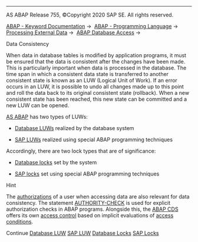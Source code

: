   

* * *

AS ABAP Release 755, ©Copyright 2020 SAP SE. All rights reserved.

[ABAP - Keyword Documentation](javascript:call_link\('abenabap.htm'\)) →  [ABAP - Programming Language](javascript:call_link\('abenabap_reference.htm'\)) →  [Processing External Data](javascript:call_link\('abenabap_language_external_data.htm'\)) →  [ABAP Database Access](javascript:call_link\('abenabap_sql.htm'\)) → 

Data Consistency

When data in database tables is modified by application programs, it must be ensured that the data is consistent after the changes have been made. This is particularly important when data is processed in the database. The time span in which a consistent data state is transferred to another consistent state is known as an LUW (Logical Unit of Work). If an error occurs in an LUW, it is possible to undo all changes made up to this point and roll the data back to its original consistent state (rollback). When a new consistent state has been reached, this new state can be committed and a new LUW can be opened.

[AS ABAP](javascript:call_link\('abenas_abap_glosry.htm'\) "Glossary Entry") has two types of LUWs:

-   [Database LUWs](javascript:call_link\('abendb_transaction.htm'\)) realized by the database system

-   [SAP LUWs](javascript:call_link\('abensap_luw.htm'\)) realized using special ABAP programming techniques

Accordingly, there are two lock types that are of significance:

-   [Database locks](javascript:call_link\('abendb_lock.htm'\)) set by the system

-   [SAP locks](javascript:call_link\('abensap_lock.htm'\)) set using special ABAP programming techniques

Hint

The [authorizations](javascript:call_link\('abenbc_authority_check.htm'\)) of a user when accessing data are also relevant for data consistency. The statement [AUTHORITY-CHECK](javascript:call_link\('abapauthority-check.htm'\)) is used for explicit authorization checks in ABAP programs. Alongside this, the [ABAP CDS](javascript:call_link\('abenabap_cds_glosry.htm'\) "Glossary Entry") offers its own [access control](javascript:call_link\('abencds_access_control_glosry.htm'\) "Glossary Entry") based on implicit evaluations of [access conditions](javascript:call_link\('abenaccess_condition_glosry.htm'\) "Glossary Entry").

Continue
[Database LUW](javascript:call_link\('abendb_transaction.htm'\))
[SAP LUW](javascript:call_link\('abensap_luw.htm'\))
[Database Locks](javascript:call_link\('abendb_lock.htm'\))
[SAP Locks](javascript:call_link\('abensap_lock.htm'\))